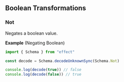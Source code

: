 ## Boolean Transformations

### Not

Negates a boolean value.

**Example** (Negating Boolean)

```ts twoslash
import { Schema } from "effect"

const decode = Schema.decodeUnknownSync(Schema.Not)

console.log(decode(true)) // false
console.log(decode(false)) // true
```
